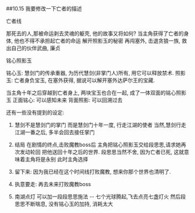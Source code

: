 ##10.15
我要修改一下亡者的描述

亡者线

那死去的人,那被命运剥去灵魂的躯壳, 他的故事又将如何?
当主角获得了亡者的身体, 他也不得不承担起亡者的命运
解开照影玉的秘密
再闯塞外, 击退贪狼一族, 
救出自己的伙伴武曲, 廉贞


铭心照影玉

铭心玉:
慧剑门的传承重器, 为历代慧剑(非掌门人)所有, 用它可以释放禁术.
照影玉:
亡者身负宝玉, 在塞外获得, 据说可以解开塞外达萨尔王的宝藏.

当主角十年之后穿越到亡者身上, 两块宝玉也合在一起, 成了一体双面的铭心照影玉
正面铭心: 可以感知未来
背面照影: 可以回溯过去


还有一些没有提到的设定:
1. 慧剑不是慧剑门的掌门
而是慧剑门十年一度, 行走江湖的使者
当然,慧剑行走江湖一番之后, 多半会回去接任掌门

2. 结局
在剧情的终点,击败魔教boss后 
主角把铭心照影玉交给段思思,请求她再次发动轮回
把他送回十年之后的世界.
段思思当然不舍, 因为亡者已死, 这就意味着主角将是永别
此时主角选择
1. 留下来: 因为我已经在这个时间线打败魔教, 想来你那个世界也清明了.
2. 执意要走: 再去未来打败魔教boss

3. 南湖点灯
可以加一段段思思施法 -- 七个光球腾起,飞去点亮七盏灯火
然后段思思不断喘息, 没有铭心玉的加持, 消耗太大